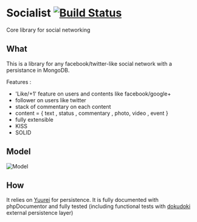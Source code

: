 # Socialist [![Build Status](https://travis-ci.org/Trismegiste/Socialist.svg?branch=master)](https://travis-ci.org/Trismegiste/Socialist)
Core library for social networking

## What
This is a library for any facebook/twitter-like social network with a persistance in MongoDB.

Features :

* 'Like/+1' feature on users and contents like facebook/google+
* follower on users like twitter
* stack of commentary on each content
* content = { text , status , commentary , photo, video , event }
* fully extensible
* KISS
* SOLID

## Model
![Model](https://github.com/Trismegiste/Socialist/tree/master/doc/model.svg)

## How 
It relies on [Yuurei][1] for persistence. It is fully documented with phpDocumentor and
fully tested (including functional tests with [dokudoki][2] external persistence layer)


[1]: https://github.com/Trismegiste/Yuurei
[2]: https://github.com/Trismegiste/DokudokiBundle
